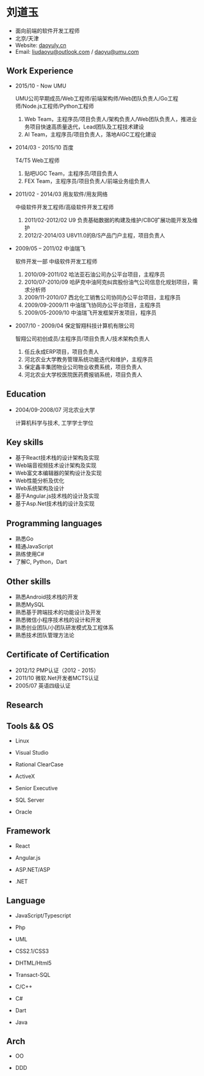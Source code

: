 刘道玉
==========
- 面向前端的软件开发工程师
- 北京/天津
- Website: [daoyuly.cn](http://daoyuly.cn)
- Email: liudaoyu@outlook.com / daoyu@umu.com

Work Experience
-----------

- 2015/10 - Now UMU

    UMU公司早期成员/Web工程师/前端架构师/Web团队负责人/Go工程师/Node.js工程师/Python工程师

    1. Web Team，主程序员/项目负责人/架构负责人/Web团队负责人，推进业务项目快速高质量迭代，Lead团队及工程技术建设
    2. AI Team，主程序员/项目负责人，落地AIGC工程化建设

- 2014/03 - 2015/10 百度

    T4/T5 Web工程师

    1. 贴吧UGC Team，主程序员/项目负责人
    2. FEX Team，主程序员/项目负责人/前端业务组负责人

- 2011/02 - 2014/03 用友软件/用友网络

    中级软件开发工程师/高级软件开发工程师

    1. 2011/02-2012/02 U9 负责基础数据的构建及维护/CBO扩展功能开发及维护
    2. 2012/2-2014/03 U8V11.0的B/S产品门户主程，项目负责人

- 2009/05 – 2011/02 中油瑞飞

    软件开发一部 中级软件开发工程师

    1. 2010/09-2011/02 哈法亚石油公司办公平台项目，主程序员
    1. 2010/07-2010/09 哈萨克中油阿克纠宾股份油气公司信息化规划项目，需求分析师
    1. 2009/11-2010/07 西北化工销售公司协同办公平台项目，主程序员
    1. 2009/09-2009/11 中油瑞飞协同办公平台项目，主程序员
    1. 2009/05-2009/10 中油瑞飞开发框架开发项目，程序员

- 2007/10 - 2009/04 保定智翔科技计算机有限公司

    智翔公司初创成员/主程序员/项目负责人/技术架构负责人

    1. 任丘永成ERP项目，项目负责人
    1. 河北农业大学教务管理系统功能迭代和维护，主程序员
    1. 保定鑫丰集团物业公司物业收费系统，项目负责人
    1. 河北农业大学校医院医药费报销系统，项目负责人


Education
----------
- 2004/09-2008/07 河北农业大学

    计算机科学与技术, 工学学士学位
 

Key skills
--------
- 基于React技术栈的设计架构及实现
- Web端音视频技术设计架构及实现
- Web富文本编辑器的架构设计及实现
- Web性能分析及优化
- Web系统架构及设计
- 基于Angular.js技术栈的设计及实现
- 基于Asp.Net技术栈的设计及实现

Programming languages
---------------------
- 熟悉Go
- 精通JavaScript
- 熟练使用C#
- 了解C, Python，Dart

Other skills
-----------
- 熟悉Android技术栈的开发
- 熟悉MySQL
- 熟悉基于跨端技术的功能设计及开发
- 熟悉微信小程序技术栈的设计和开发
- 熟悉创业团队/小团队研发模式及工程体系
- 熟悉技术团队管理方法论


Certificate of Certification 
-----------
- 2012/12 PMP认证（2012 - 2015）
- 2011/10 微软.Net开发者MCTS认证
- 2005/07 英语四级认证 


Research
-----------


Tools && OS
-----------

- Linux

- Visual Studio

- Rational ClearCase

- ActiveX

- Senior Executive

- SQL Server

- Oracle

Framework
-------------
- React

- Angular.js

- ASP.NET/ASP

- .NET

Language
----------
- JavaScript/Typescript

- Php

- UML

- CSS2.1/CSS3

- DHTML/Html5

- Transact-SQL

- C/C++

- C#

- Dart

- Java


Arch 
---------

- OO

- DDD


